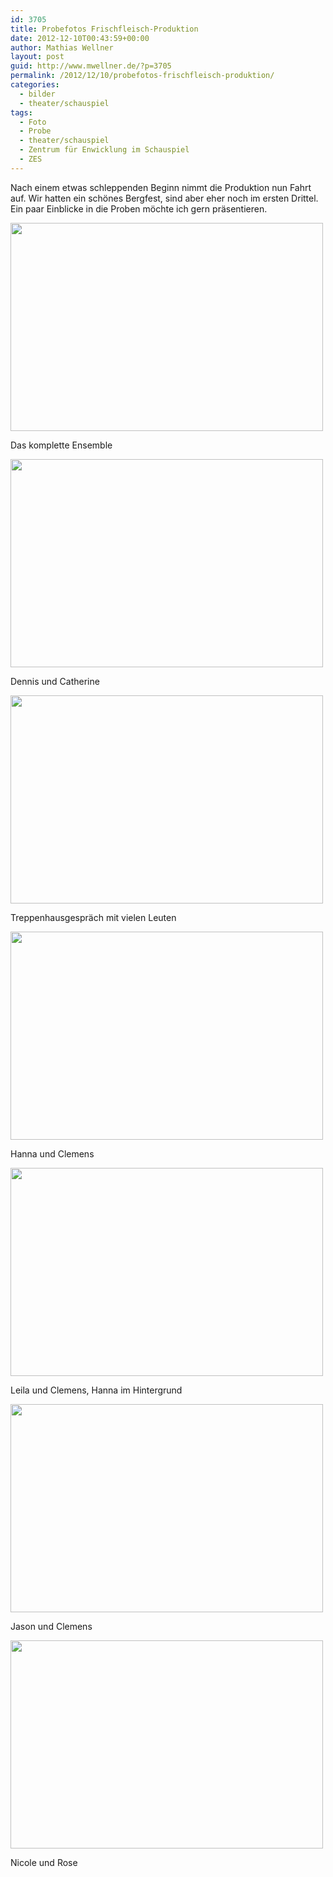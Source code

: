 ```yaml
---
id: 3705
title: Probefotos Frischfleisch-Produktion
date: 2012-12-10T00:43:59+00:00
author: Mathias Wellner
layout: post
guid: http://www.mwellner.de/?p=3705
permalink: /2012/12/10/probefotos-frischfleisch-produktion/
categories:
  - bilder
  - theater/schauspiel
tags:
  - Foto
  - Probe
  - theater/schauspiel
  - Zentrum für Enwicklung im Schauspiel
  - ZES
---
```

Nach einem etwas schleppenden Beginn nimmt die Produktion nun Fahrt auf. Wir hatten ein schönes Bergfest, sind aber eher noch im ersten Drittel. Ein paar Einblicke in die Proben möchte ich gern präsentieren.

<div style="width: 510px" class="wp-caption aligncenter">
  <img src="https://lh6.googleusercontent.com/-fdgreuD-LYE/UMUT44hB9TI/AAAAAAAAA1k/-cq1vuA5Wd4/s800/MW_20121205_0711.jpg" height="333" width="500" />
  
  <p class="wp-caption-text">
    Das komplette Ensemble<br />
  </p>
</div>

<div style="width: 510px" class="wp-caption aligncenter">
  <img src="https://lh5.googleusercontent.com/-QfV3xIvD9Sk/UMUT4ykAR_I/AAAAAAAAA1g/L-pi8oTxq1o/s800/MW_20121205_0717.jpg" height="333" width="500" />
  
  <p class="wp-caption-text">
    Dennis und Catherine<br />
  </p>
</div>

<div style="width: 510px" class="wp-caption aligncenter">
  <img src="https://lh4.googleusercontent.com/-8ATAbOUb8Qw/UMUT4nYMjkI/AAAAAAAAA1c/WLphmoUSX_o/s800/MW_20121205_0725.jpg" height="333" width="500" />
  
  <p class="wp-caption-text">
    Treppenhausgespräch mit vielen Leuten<br />
  </p>
</div>

<div style="width: 510px" class="wp-caption aligncenter">
  <img src="https://lh3.googleusercontent.com/-7TzYEkwZOL8/UMUT5nx7IGI/AAAAAAAAA1s/3Za-lWOzGqs/s800/MW_20121205_0737.jpg" height="333" width="500" />
  
  <p class="wp-caption-text">
    Hanna und Clemens<br />
  </p>
</div>

<div style="width: 510px" class="wp-caption aligncenter">
  <img src="https://lh6.googleusercontent.com/-AaTQU06PIo4/UMUT6timoII/AAAAAAAAA2E/JyS8i45pndo/s800/MW_20121205_0764.jpg" height="333" width="500" />
  
  <p class="wp-caption-text">
    Leila und Clemens, Hanna im Hintergrund<br />
  </p>
</div>

<div style="width: 510px" class="wp-caption aligncenter">
  <img src="https://lh6.googleusercontent.com/-lgg_N6DsO9o/UMUT6tXiwOI/AAAAAAAAA2A/JrCcKCVYMDo/s800/MW_20121205_0772.jpg" height="333" width="500" />
  
  <p class="wp-caption-text">
    Jason und Clemens<br />
  </p>
</div>

<div style="width: 510px" class="wp-caption aligncenter">
  <img src="https://lh4.googleusercontent.com/-t8K6RF9URP8/UMUT64yzenI/AAAAAAAAA2I/E6I0cBHqTqE/s800/MW_20121205_0778.jpg" height="333" width="500" />
  
  <p class="wp-caption-text">
    Nicole und Rose<br />
  </p>
</div>